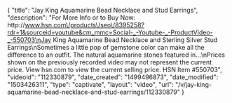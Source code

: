 {
    "title": "Jay King Aquamarine Bead Necklace and Stud Earrings",
    "description": "For More Info or to Buy Now: http:\/\/www.hsn.com\/products\/seo\/8395258?rdr=1&sourceid=youtube&cm_mmc=Social-_-Youtube-_-ProductVideo-_-550703\nJay King Aquamarine Bead Necklace and Sterling Silver Stud Earrings\nSometimes a little pop of gemstone color can make all the difference to an outfit. The natural aquamarine stones featured in...\nPrices shown on the previously recorded video may not represent the current price.  View hsn.com to view the current selling price. HSN Item #550703",
    "videoid": "112330879",
    "date_created": "1499496873",
    "date_modified": "1503426311",
    "type": "captivate",
    "layout": "video",
    "url": "\/v\/jay-king-aquamarine-bead-necklace-and-stud-earrings\/112330879"
}